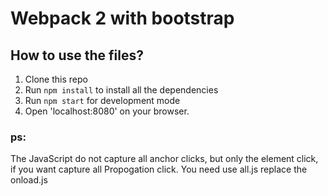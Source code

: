 # Webpack 2 with bootstrap



## How to use the files?

1. Clone this repo
2. Run `npm install` to install all the dependencies
3. Run `npm start` for development mode
4. Open 'localhost:8080' on your browser.


### ps:

The JavaScript do not capture all anchor clicks, but only the element click, if you want capture all Propogation click. You need use all.js replace the onload.js
